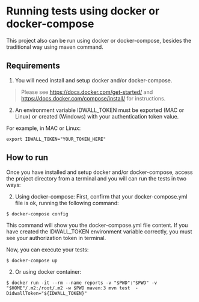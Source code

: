 
# Running tests using docker or docker-compose
This project also can be run using docker or docker-compose, besides the traditional way using maven command.

## Requirements 
1. You will need install and setup docker and/or docker-compose. 
> Please see https://docs.docker.com/get-started/ and https://docs.docker.com/compose/install/ for instructions.
2. An environment variable IDWALL_TOKEN must be exported (MAC or Linux) or created (Windows) with your authentication token value.

For example, in MAC or Linux:
```
export IDWALL_TOKEN="YOUR_TOKEN_HERE"
```

## How to run 
Once you have installed and setup docker and/or docker-compose, access the project directory from a terminal 
and you will can run the tests in two ways: 

2. Using docker-compose: 
First, confirm that your docker-compose.yml file is ok, running the following command:

```
$ docker-compose config
```

This command will show you the docker-compose.yml file content. If you have created the IDWALL_TOKEN environment variable
correctly, you must see your authorization token in terminal.

Now, you can execute your tests:

```
$ docker-compose up
```

2. Or using docker container:

```
$ docker run -it --rm --name reports -v "$PWD":"$PWD" -v "$HOME"/.m2:/root/.m2 -w $PWD maven:3 mvn test  -DidwallToken="${IDWALL_TOKEN}"
```
